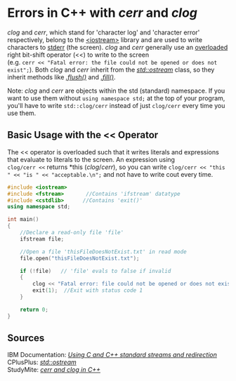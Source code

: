 # Errors in C++ with _cerr_ and _clog_
_clog_ and _cerr_, which stand for 'character log' and 'character error' respectively, belong to the [\<iostream\>](https://en.cppreference.com/w/cpp/header/iostream) 
library and are used to write characters to [stderr](http://www.cs.kent.edu/~durand/CS1/Notes/06_IO/cs1_io.html) (the screen). _clog_ and _cerr_ generally use an
[overloaded](https://www.tutorialspoint.com/cplusplus/cpp_overloading.htm) right bit-shift operator (<<) to write to the screen <br />
(e.g. `cerr << "Fatal error: the file could not be opened or does not exist";`). Both _clog_ and _cerr_ inherit from the 
[_std::ostream_](https://www.cplusplus.com/reference/ostream/ostream/) class, so they inherit methods like [_.flush()_](https://www.cplusplus.com/reference/ostream/ostream/flush/)
and [_.fill()_](https://www.cplusplus.com/reference/ios/ios/fill/).

Note: _clog_ and _cerr_ are objects within the std (standard) namespace. If you want to use them without `using namespace std;` at the top of your program, you'll have to write `std::clog/cerr` instead of just `clog/cerr` every time you use them.

## Basic Usage with the << Operator
The << operator is overloaded such that it writes literals and expressions that evaluate to literals to the screen. An expression using <br /> `clog/cerr <<` returns 
\*this (_clog_/_cerr_), so you can write `clog/cerr << "this " << "is " << "acceptable.\n";` and not have to write cout every time.

```C++
#include <iostream>
#include <fstream>       //Contains 'ifstream' datatype
#include <cstdlib>      //Contains 'exit()'
using namespace std;

int main()
{
    //Declare a read-only file 'file'
    ifstream file;

    //Open a file 'thisFileDoesNotExist.txt' in read mode
    file.open("thisFileDoesNotExist.txt");

    if (!file)   // 'file' evals to false if invalid
    {
        clog << "Fatal error: file could not be opened or does not exist...\n";
        exit(1);  //Exit with status code 1
    }

    return 0;
}
```

## Sources
IBM Documentation: [_Using C and C++ standard streams and redirection_](https://www.ibm.com/docs/en/zos/2.1.0?topic=output-using-c-c-standard-streams-redirection) <br />
CPlusPlus: [_std::ostream_](https://www.cplusplus.com/reference/ostream/ostream/) <br />
StudyMite: [_cerr and clog in C++_](https://www.studymite.com/cpp/cerr-and-clog-in-cpp/) <br />
